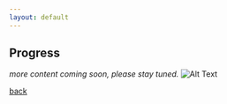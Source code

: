 ```yaml
---
layout: default
---
```


## Progress

_more content coming soon, please stay tuned._
![Alt Text](https://media.giphy.com/media/3oz8xOvhnSpVOs9xza/giphy.gif)

[back](./)